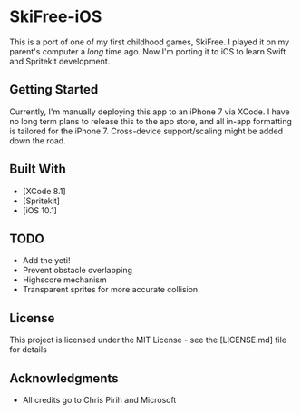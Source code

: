 # SkiFree-iOS

This is a port of one of my first childhood games, SkiFree. I played it on my parent's computer a *long* time ago.
Now I'm porting it to iOS to learn Swift and Spritekit development. 

## Getting Started

Currently, I'm manually deploying this app to an iPhone 7 via XCode. I have no long term plans to release this to the app store,
and all in-app formatting is tailored for the iPhone 7. Cross-device support/scaling might be added down the road. 


## Built With

* [XCode 8.1]
* [Spritekit]
* [iOS 10.1]

## TODO
* Add the yeti!
* Prevent obstacle overlapping
* Highscore mechanism 
* Transparent sprites for more accurate collision

## License

This project is licensed under the MIT License - see the [LICENSE.md] file for details

## Acknowledgments

* All credits go to Chris Pirih and Microsoft
